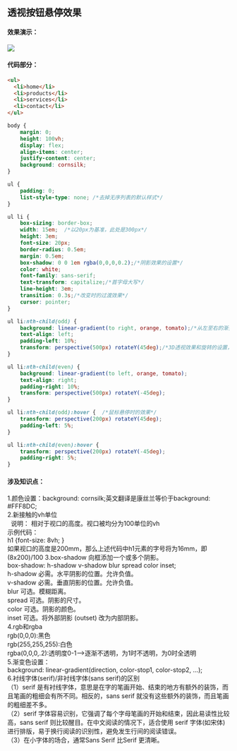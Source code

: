 ## 透视按钮悬停效果
#### 效果演示：
![](https://github.com/SUNNERCMS/CSS-CSS3-Animation-effects/blob/master/animation-gif/1.%E9%80%8F%E8%A7%86%E6%8C%89%E9%92%AE%E6%82%AC%E5%81%9C%E6%95%88%E6%9E%9C.gif)  
#### 代码部分：  
```html
<ul>
  <li>home</li>
  <li>products</li>
  <li>services</li>
  <li>contact</li>
</ul>
```
```css
body {
    margin: 0;
    height: 100vh;
    display: flex;
    align-items: center;
    justify-content: center;
    background: cornsilk; 
}

ul {
    padding: 0;
    list-style-type: none; /*去掉无序列表的默认样式*/
}

ul li {
    box-sizing: border-box;
    width: 15em;  /*以20px为基准，此处是300px*/
    height: 3em;  
    font-size: 20px;
    border-radius: 0.5em;
    margin: 0.5em;
    box-shadow: 0 0 1em rgba(0,0,0,0.2);/*阴影效果的设置*/
    color: white;
    font-family: sans-serif;
    text-transform: capitalize;/*首字母大写*/
    line-height: 3em;
    transition: 0.3s;/*改变时的过渡效果*/
    cursor: pointer;
}

ul li:nth-child(odd) {
    background: linear-gradient(to right, orange, tomato);/*从左至右的渐变色效果*/
    text-align: left;
    padding-left: 10%;
    transform: perspective(500px) rotateY(45deg);/*3D透视效果和旋转的设置，图形沿着Y轴逆时针旋转45°*/
}

ul li:nth-child(even) {
    background: linear-gradient(to left, orange, tomato);
    text-align: right;
    padding-right: 10%;
    transform: perspective(500px) rotateY(-45deg);
}

ul li:nth-child(odd):hover {  /*鼠标悬停时的效果*/
    transform: perspective(200px) rotateY(45deg);
    padding-left: 5%;
}

ul li:nth-child(even):hover {
    transform: perspective(200px) rotateY(-45deg);
    padding-right: 5%;
}

```
#### 涉及知识点：  
1.颜色设置：background: cornsilk;英文翻译是康丝兰等价于background: #FFF8DC;  
2.新接触的vh单位  
&nbsp; 说明：  相对于视口的高度。视口被均分为100单位的vh  
示例代码：  
h1 {font-size: 8vh; }  
如果视口的高度是200mm，那么上述代码中h1元素的字号将为16mm，即(8x200)/100
3.box-shadow 向框添加一个或多个阴影。  
box-shadow: h-shadow v-shadow blur spread color inset;   
h-shadow	必需。水平阴影的位置。允许负值。  
v-shadow	必需。垂直阴影的位置。允许负值。  
blur	可选。模糊距离。  
spread	可选。阴影的尺寸。	  
color	可选。阴影的颜色。  
inset	可选。将外部阴影 (outset) 改为内部阴影。   
4.rgb和rgba  
rgb(0,0,0):黑色  
rgb(255,255,255):白色  
rgba(0,0,0,.2):透明度0-1-->逐渐不透明，为1时不透明，为0时全透明  
5.渐变色设置：  
background: linear-gradient(direction, color-stop1, color-stop2, ...);   
6.衬线字体(serif)/非衬线字体(sans serif)的区别  
（1）serif 是有衬线字体，意思是在字的笔画开始、结束的地方有额外的装饰，而且笔画的粗细会有所不同。相反的，sans serif 就没有这些额外的装饰，而且笔画的粗细差不多。  
（2）serif 字体容易识别，它强调了每个字母笔画的开始和结束，因此易读性比较高，sans serif 则比较醒目。在中文阅读的情况下，适合使用 serif 字体(如宋体)进行排版，易于换行阅读的识别性，避免发生行间的阅读错误。  
（3）在小字体的场合，通常Sans Serif 比Serif 更清晰。


 
